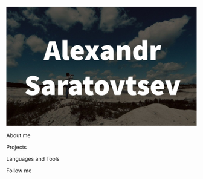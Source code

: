 ![Header](https://github.com/AlexSartsev/AlexSartsev/blob/main/asserts/photo_2023-01-17_21-49-56.jpg)

About me

Projects

Languages and Tools

Follow me